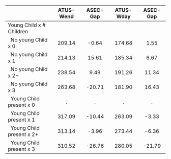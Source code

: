 
|                      |    ATUS-Wend |     ASEC-Gap |    ATUS-Wday |     ASEC-Gap |
| -------------------- | :----------: | :----------: | :----------: | :----------: |
| Young Child x # Children |              |              |              |              |
| &nbsp;&nbsp;No young Child x 0 |       209.14 |        -0.64 |       174.68 |         1.55 |
| &nbsp;&nbsp;No young Child x 1 |       214.13 |        15.61 |       185.34 |         6.67 |
| &nbsp;&nbsp;No young Child x 2+ |       238.54 |         9.49 |       191.26 |        11.34 |
| &nbsp;&nbsp;No young Child x 3 |       263.68 |       -20.71 |       181.90 |        16.43 |
| &nbsp;&nbsp;Young Child present x 0 |            . |            . |            . |            . |
| &nbsp;&nbsp;Young Child present x 1 |       317.09 |       -10.44 |       263.09 |        -3.33 |
| &nbsp;&nbsp;Young Child present x 2+ |       313.14 |        -3.96 |       273.44 |        -6.36 |
| &nbsp;&nbsp;Young Child present x 3 |       310.52 |       -26.76 |       280.05 |       -21.79 |

